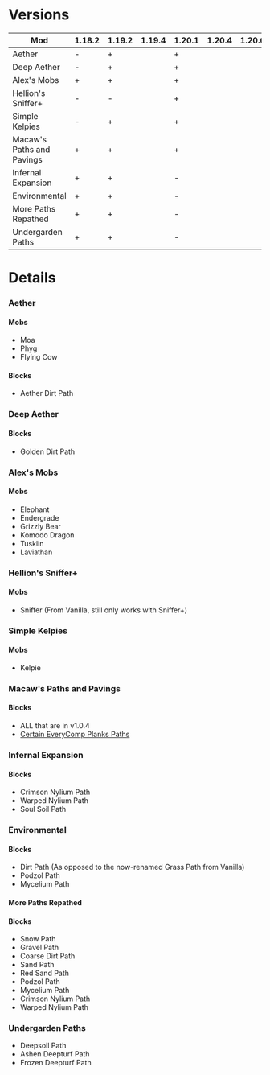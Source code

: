 # Versions
| Mod                           | 1.18.2 | 1.19.2 | 1.19.4 | 1.20.1 | 1.20.4 | 1.20.6 |
| ---                           | ---    | ---    | ---    | ---    | ---    | ---    |
| Aether                        | -      | +      |        | +      |        |        |
| Deep Aether                   | -      | +      |        | +      |        |        |
| Alex's Mobs                   | +      | +      |        | +      |        |        |
| Hellion's Sniffer+            | -      | -      |        | +      |        |        |
| Simple Kelpies                | -      | +      |        | +      |        |        |
| Macaw's Paths and Pavings     | +      | +      |        | +      |        |        |
| Infernal Expansion            | +      | +      |        | -      |        |        |
| Environmental                 | +      | +      |        | -      |        |        |
| More Paths Repathed           | +      | +      |        | -      |        |        |
| Undergarden Paths             | +      | +      |        | -      |        |        |

# Details

### Aether
#### Mobs
- Moa
- Phyg
- Flying Cow
#### Blocks
- Aether Dirt Path

### Deep Aether
#### Blocks
- Golden Dirt Path

### Alex's Mobs
#### Mobs
- Elephant
- Endergrade
- Grizzly Bear
- Komodo Dragon
- Tusklin
- Laviathan

### Hellion's Sniffer+
#### Mobs
- Sniffer (From Vanilla, still only works with Sniffer+)

### Simple Kelpies
#### Mobs
- Kelpie

### Macaw's Paths and Pavings
#### Blocks
- ALL that are in v1.0.4
- [Certain EveryComp Planks Paths](https://github.com/VoidLeech/Paths-Are-Roads/issues/10)

### Infernal Expansion
#### Blocks
- Crimson Nylium Path
- Warped Nylium Path
- Soul Soil Path

### Environmental
#### Blocks
- Dirt Path (As opposed to the now-renamed Grass Path from Vanilla)
- Podzol Path
- Mycelium Path

#### More Paths Repathed
#### Blocks
- Snow Path
- Gravel Path
- Coarse Dirt Path
- Sand Path
- Red Sand Path
- Podzol Path
- Mycelium Path
- Crimson Nylium Path
- Warped Nylium Path

### Undergarden Paths
- Deepsoil Path
- Ashen Deepturf Path
- Frozen Deepturf Path